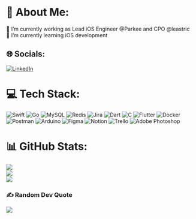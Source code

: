 # 💫 About Me:
🔭 I’m currently working as Lead iOS Engineer @Parkee and CPO @leastric<br>
🌱 I’m currently learning iOS development


## 🌐 Socials:
[![LinkedIn](https://img.shields.io/badge/LinkedIn-%230077B5.svg?logo=linkedin&logoColor=white)](https://linkedin.com/in/williamsantoso93) 

# 💻 Tech Stack:
![Swift](https://img.shields.io/badge/swift-F54A2A?style=flat&logo=swift&logoColor=white) ![Go](https://img.shields.io/badge/go-%2300ADD8.svg?style=flat&logo=go&logoColor=white) ![MySQL](https://img.shields.io/badge/mysql-%2300f.svg?style=flat&logo=mysql&logoColor=white) ![Redis](https://img.shields.io/badge/redis-%23DD0031.svg?style=flat&logo=redis&logoColor=white) ![Jira](https://img.shields.io/badge/jira-%230A0FFF.svg?style=flat&logo=jira&logoColor=white) ![Dart](https://img.shields.io/badge/dart-%230175C2.svg?style=flat&logo=dart&logoColor=white) ![C](https://img.shields.io/badge/c-%2300599C.svg?style=flat&logo=c&logoColor=white) ![Flutter](https://img.shields.io/badge/Flutter-%2302569B.svg?style=flat&logo=Flutter&logoColor=white) ![Docker](https://img.shields.io/badge/docker-%230db7ed.svg?style=flat&logo=docker&logoColor=white)![Postman](https://img.shields.io/badge/Postman-FF6C37?style=flat&logo=postman&logoColor=white) ![Arduino](https://img.shields.io/badge/-Arduino-00979D?style=flat&logo=Arduino&logoColor=white) ![Figma](https://img.shields.io/badge/figma-%23F24E1E.svg?style=flat&logo=figma&logoColor=white)  ![Notion](https://img.shields.io/badge/Notion-%23000000.svg?style=flat&logo=notion&logoColor=white) ![Trello](https://img.shields.io/badge/Trello-%23026AA7.svg?style=flat&logo=Trello&logoColor=white) ![Adobe Photoshop](https://img.shields.io/badge/adobephotoshop-%2331A8FF.svg?style=flat&logo=adobephotoshop&logoColor=white) 
# 📊 GitHub Stats:
![](https://github-readme-stats.vercel.app/api?username=williamsantoso93&theme=gotham&hide_border=true&include_all_commits=true&count_private=true)<br/>
![](https://github-readme-streak-stats.herokuapp.com/?user=williamsantoso93&theme=gotham&hide_border=true)<br/>
![](https://github-readme-stats.vercel.app/api/top-langs/?username=williamsantoso93&theme=gotham&hide_border=true&include_all_commits=true&count_private=true&layout=compact)

### ✍️ Random Dev Quote
![](https://quotes-github-readme.vercel.app/api?type=horizontal&theme=dark)

